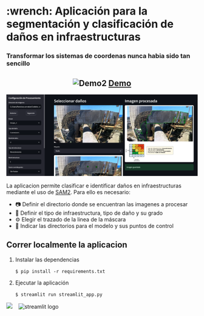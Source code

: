 <h1 id="about"> :wrench: Aplicación para la segmentación y clasificación de daños en infraestructuras </h1>
<div align="center">
<!--     <a href="https://github.com/devicons/devicon">
        <img src="https://cdn.jsdelivr.net/gh/devicons/devicon@latest/icons/streamlit/streamlit-original.svg" alt="Streamlit Logo" height="140" />
    </a> -->
    <h3 align="left">
        Transformar los sistemas de coordenas nunca habia sido tan sencillo
    </h3>
    <p align="center">
        <h2>
            <img src="https://cdn.jsdelivr.net/gh/devicons/devicon@latest/icons/streamlit/streamlit-original.svg" 
                 alt="Demo2" 
                 height="60" /> <a href="https://infrastructuredamage-gjsgumfkipawmrykqbtg4a.streamlit.app/" target="_blank">Demo</a>
        </h2>
    </p>

</div>


<p align="center">
  <img src="images/Panel.PNG" width="750">
</p>

La aplicacion permite clasificar e identificar daños en infraestructuras mediante el uso de [SAM2](https://github.com/facebookresearch/sam2).
Para ello es necesario:
- 📷 Definir el directorio donde se encuentran las imagenes a procesar        
- 🚩 Definir el tipo de infraestructura, tipo de daño y su grado
- ⚙️ Elegir el trazado de la linea de la máscara 
- 🤖 Indicar las directorios para el modelo y sus puntos de control

<h2 id="Run_locally">Correr localmente la aplicacion</h2>

1. Instalar las dependencias


   ```
   $ pip install -r requirements.txt
   ```
2. Ejecutar la aplicación

   ```
   $ streamlit run streamlit_app.py
   ```

<img src="https://cdn.jsdelivr.net/gh/devicons/devicon/icons/python/python-original.svg" height="80" /> <img src="https://cdn.jsdelivr.net/gh/devicons/devicon@latest/icons/streamlit/streamlit-original.svg" height="80" alt="streamlit logo"  style="margin-left: 12px;" />
